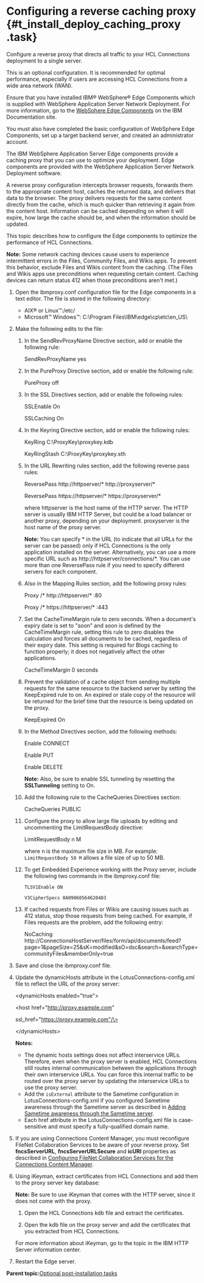 # Configuring a reverse caching proxy {#t_install_deploy_caching_proxy .task}

Configure a reverse proxy that directs all traffic to your HCL Connections deployment to a single server.

This is an optional configuration. It is recommended for optimal performance, especially if users are accessing HCL Connections from a wide area network \(WAN\).

Ensure that you have installed IBM® WebSphere® Edge Components which is supplied with WebSphere Application Server Network Deployment. For more information, go to the [WebSphere Edge Components](https://www.ibm.com/docs/was-nd/8.5.5?topic=edge-components-version-855) on the IBM Documentation site.

You must also have completed the basic configuration of WebSphere Edge Components, set up a target backend server, and created an administrator account.

The IBM WebSphere Application Server Edge components provide a caching proxy that you can use to optimize your deployment. Edge components are provided with the WebSphere Application Server Network Deployment software.

A reverse proxy configuration intercepts browser requests, forwards them to the appropriate content host, caches the returned data, and delivers that data to the browser. The proxy delivers requests for the same content directly from the cache, which is much quicker than retrieving it again from the content host. Information can be cached depending on when it will expire, how large the cache should be, and when the information should be updated.

This topic describes how to configure the Edge components to optimize the performance of HCL Connections.

**Note:** Some network caching devices cause users to experience intermittent errors in the Files, Community Files, and Wikis apps. To prevent this behavior, exclude Files and Wikis content from the caching. \(The Files and Wikis apps use preconditions when requesting certain content. Caching devices can return status 412 when those preconditions aren't met.\)

1.  Open the ibmproxy.conf configuration file for the Edge components in a text editor. The file is stored in the following directory:

    -   AIX® or Linux™:/etc/
    -   Microsoft™ Windows™: C:\\Program Files\\IBM\\edge\\cp\\etc\\en\_US\\
2.  Make the following edits to the file:

    1.  In the SendRevProxyName Directive section, add or enable the following rule:

        SendRevProxyName yes

    2.  In the PureProxy Directive section, add or enable the following rule:

        PureProxy off

    3.  In the SSL Directives section, add or enable the following rules:

        SSLEnable On

        SSLCaching On

    4.  In the Keyring Directive section, add or enable the following rules:

        KeyRing C:\\ProxyKey\\proxykey.kdb

        KeyRingStash C:\\ProxyKey\\proxykey.sth

    5.  In the URL Rewriting rules section, add the following reverse pass rules:

        ReversePass http://httpserver/\* http://proxyserver/\*

        ReversePass https://httpserver/\* https://proxyserver/\*

        where httpserver is the host name of the HTTP server. The HTTP server is usually IBM HTTP Server, but could be a load balancer or another proxy, depending on your deployment. proxyserver is the host name of the proxy server.

        **Note:** You can specify \* in the URL \(to indicate that all URLs for the server can be passed\) only if HCL Connections is the only application installed on the server. Alternatively, you can use a more specific URL such as http://httpserver/connections/\*. You can use more than one ReversePass rule if you need to specify different servers for each component.

    6.  Also in the Mapping Rules section, add the following proxy rules:

        Proxy /\* http://httpserver/\* :80

        Proxy /\* https://httpserver/\* :443

    7.  Set the CacheTimeMargin rule to zero seconds. When a document's expiry date is set to "soon" and soon is defined by the CacheTimeMargin rule, setting this rule to zero disables the calculation and forces all documents to be cached, regardless of their expiry date. This setting is required for Blogs caching to function properly; it does not negatively affect the other applications.

        CacheTimeMargin 0 seconds

    8.  Prevent the validation of a cache object from sending multiple requests for the same resource to the backend server by setting the KeepExpired rule to on. An expired or stale copy of the resource will be returned for the brief time that the resource is being updated on the proxy.

        KeepExpired On

    9.  In the Method Directives section, add the following methods:

        Enable CONNECT

        Enable PUT

        Enable DELETE

        **Note:** Also, be sure to enable SSL tunneling by resetting the **SSLTunneling** setting to On.

    10. Add the following rule to the CacheQueries Directives section:

        CacheQueries PUBLIC

    11. Configure the proxy to allow large file uploads by editing and uncommenting the LimitRequestBody directive:

        LimitRequestBody n M

        where n is the maximum file size in MB. For example: `LimitRequestBody 50 M` allows a file size of up to 50 MB.

    12. To get Embedded Experience working with the Proxy server, include the following two commands in the ibmproxy.conf file:

        ```
        TLSV1Enable ON 
        ```

        ```
        V3CipherSpecs 0A09060564620403
        ```

    13. If cached requests from Files or Wikis are causing issues such as 412 status, stop those requests from being cached. For example, if Files requests are the problem, add the following entry:

        NoCaching http://ConnectionsHostServer/files/form/api/documents/feed?page=1&pageSize=25&sK=modified&sO=dsc&search=&searchType=communityFiles&memberOnly=true

3.  Save and close the ibmproxy.conf file.

4.  Update the dynamicHosts attribute in the LotusConnections-config.xml file to reflect the URL of the proxy server:

    <dynamicHosts enabled="true"\>

    <host href="http://proxy.example.com"

    ssl\_href="https://proxy.example.com"/\>

    </dynamicHosts\>

    **Notes:**

    -   The dynamic hosts settings does not affect interservice URLs. Therefore, even when the proxy server is enabled, HCL Connections still routes internal communication between the applications through their own interservice URLs. You can force this internal traffic to be routed over the proxy server by updating the interservice URLs to use the proxy server.
    -   Add the `isExternal` attribute to the Sametime configuration in LotusConnections-config.xml if you configured Sametime awareness through the Sametime server as described in [Adding Sametime awareness through the Sametime server](../admin/t_admin_common_add_st_awareness_via_proxy.md).
    -   Each href attribute in the LotusConnections-config.xml file is case-sensitive and must specify a fully-qualified domain name.

5.  If you are using Connections Content Manager, you must reconfigure FileNet Collaboration Services to be aware of your reverse proxy. Set **fncsServerURL**, **fncsServerURLSecure** and **icURI** properties as described in [Configuring FileNet Collaboration Services for the Connections Content Manager](t_inst_config_filenet.md).

6.  Using iKeyman, extract certificates from HCL Connections and add them to the proxy server key database:

    **Note:** Be sure to use iKeyman that comes with the HTTP server, since it does not come with the proxy.

    1.  Open the HCL Connections kdb file and extract the certificates.

    2.  Open the kdb file on the proxy server and add the certificates that you extracted from HCL Connections.

    For more information about iKeyman, go to the topic in the IBM HTTP Server information center.

7.  Restart the Edge server.


**Parent topic:**[Optional post-installation tasks](../install/c_optional_post-install_tasks.md)

